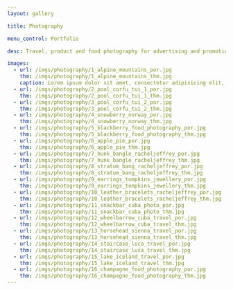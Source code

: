 ```yaml
---
layout: gallery

title: Photography

menu_control: Portfolio

desc: Travel, product and food photography for advertising and promotion.

images:
  - url: /imgs/photography/1_alpine_mountains_por.jpg
    thm: /imgs/photography/1_alpine_mountains_thm.jpg
    caption: Lorem ipsum dolor sit amet, consectetur adipisicing elit, sed do eiusmod tempor incididunt ut labore et dolore magna aliqua. Ut enim ad minim veniam, quis nostrud exercitation ullamco laboris nisi ut aliquip ex ea commodo consequat. Duis aute irure dolor in reprehenderit in voluptate velit esse cillum dolore eu fugiat nulla pariatur. Excepteur sint occaecat cupidatat non proident, sunt in culpa qui officia deserunt mollit anim id est laborum.
  - url: /imgs/photography/2_pool_corfu_tui_1_por.jpg
    thm: /imgs/photography/2_pool_corfu_tui_1_thm.jpg
  - url: /imgs/photography/3_pool_corfu_tui_2_por.jpg
    thm: /imgs/photography/3_pool_corfu_tui_2_thm.jpg
  - url: /imgs/photography/4_snowberry_norway_por.jpg
    thm: /imgs/photography/4_snowberry_norway_thm.jpg
  - url: /imgs/photography/5_blackberry_food_photography_por.jpg
    thm: /imgs/photography/5_blackberry_food_photography_thm.jpg
  - url: /imgs/photography/6_apple_pie_por.jpg
    thm: /imgs/photography/6_apple_pie_thm.jpg
  - url: /imgs/photography/7_hunk_bangle_racheljeffrey_por.jpg
    thm: /imgs/photography/7_hunk_bangle_racheljeffrey_thm.jpg
  - url: /imgs/photography/8_stratum_bang_racheljeffrey_por.jpg
    thm: /imgs/photography/8_stratum_bang_racheljeffrey_thm.jpg
  - url: /imgs/photography/9_earrings_tompkins_jewellery_por.jpg
    thm: /imgs/photography/9_earrings_tompkins_jewellery_thm.jpg
  - url: /imgs/photography/10_leather_bracelets_racheljeffrey_por.jpg
    thm: /imgs/photography/10_leather_bracelets_racheljeffrey_thm.jpg
  - url: /imgs/photography/11_snackbar_cuba_photo_por.jpg
    thm: /imgs/photography/11_snackbar_cuba_photo_thm.jpg
  - url: /imgs/photography/12_wheelbarrow_cuba_travel_por.jpg
    thm: /imgs/photography/12_wheelbarrow_cuba_travel_thm.jpg
  - url: /imgs/photography/13_horsehead_sienna_travel_por.jpg
    thm: /imgs/photography/13_horsehead_sienna_travel_thm.jpg
  - url: /imgs/photography/14_staircase_luca_travel_por.jpg
    thm: /imgs/photography/14_staircase_luca_travel_thm.jpg
  - url: /imgs/photography/15_lake_iceland_travel_por.jpg
    thm: /imgs/photography/15_lake_iceland_travel_thm.jpg
  - url: /imgs/photography/16_champagne_food_photography_por.jpg
    thm: /imgs/photography/16_champagne_food_photography_thm.jpg
---
```

